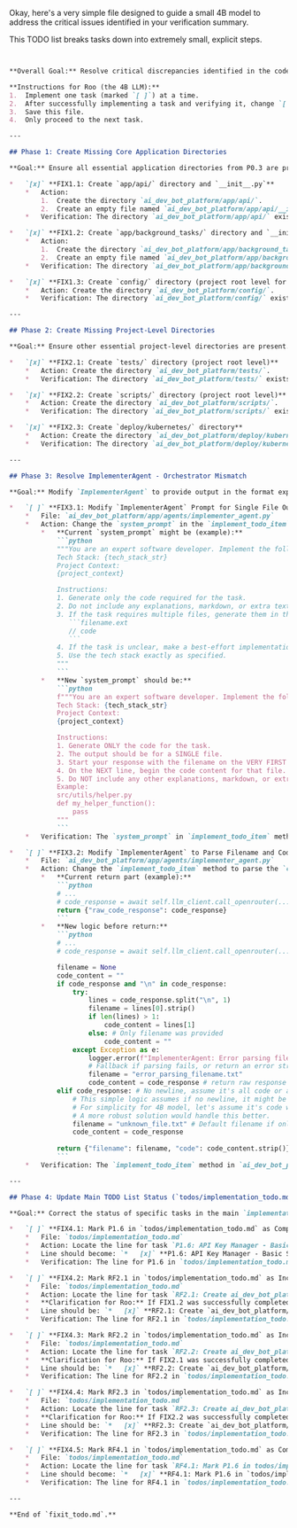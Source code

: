 Okay, here's a very simple  file designed to guide a small 4B model to address the critical issues identified in your verification summary.

This TODO list breaks tasks down into extremely small, explicit steps.

```markdown


**Overall Goal:** Resolve critical discrepancies identified in the codebase to ensure basic functionality and structural correctness.

**Instructions for Roo (the 4B LLM):**
1.  Implement one task (marked `[ ]`) at a time.
2.  After successfully implementing a task and verifying it, change `[ ]` to `[x]` for that task in *this* file (`fixit_todo.md`).
3.  Save this file.
4.  Only proceed to the next task.

---

## Phase 1: Create Missing Core Application Directories

**Goal:** Ensure all essential application directories from P0.3 are present.

*   `[x]` **FIX1.1: Create `app/api/` directory and `__init__.py`**
    *   Action:
        1.  Create the directory `ai_dev_bot_platform/app/api/`.
        2.  Create an empty file named `ai_dev_bot_platform/app/api/__init__.py`.
    *   Verification: The directory `ai_dev_bot_platform/app/api/` exists and contains an empty `__init__.py` file.

*   `[x]` **FIX1.2: Create `app/background_tasks/` directory and `__init__.py`**
    *   Action:
        1.  Create the directory `ai_dev_bot_platform/app/background_tasks/`.
        2.  Create an empty file named `ai_dev_bot_platform/app/background_tasks/__init__.py`.
    *   Verification: The directory `ai_dev_bot_platform/app/background_tasks/` exists and contains an empty `__init__.py` file. (This addresses part of RF2.1)

*   `[x]` **FIX1.3: Create `config/` directory (project root level for platform config)**
    *   Action: Create the directory `ai_dev_bot_platform/config/`.
    *   Verification: The directory `ai_dev_bot_platform/config/` exists.

---

## Phase 2: Create Missing Project-Level Directories

**Goal:** Ensure other essential project-level directories are present.

*   `[x]` **FIX2.1: Create `tests/` directory (project root level)**
    *   Action: Create the directory `ai_dev_bot_platform/tests/`.
    *   Verification: The directory `ai_dev_bot_platform/tests/` exists. (This addresses part of RF2.2)

*   `[x]` **FIX2.2: Create `scripts/` directory (project root level)**
    *   Action: Create the directory `ai_dev_bot_platform/scripts/`.
    *   Verification: The directory `ai_dev_bot_platform/scripts/` exists. (This addresses part of RF2.3)

*   `[x]` **FIX2.3: Create `deploy/kubernetes/` directory**
    *   Action: Create the directory `ai_dev_bot_platform/deploy/kubernetes/`.
    *   Verification: The directory `ai_dev_bot_platform/deploy/kubernetes/` exists.

---

## Phase 3: Resolve ImplementerAgent - Orchestrator Mismatch

**Goal:** Modify `ImplementerAgent` to provide output in the format expected by `ModelOrchestrator`.

*   `[ ]` **FIX3.1: Modify `ImplementerAgent` Prompt for Single File Output**
    *   File: `ai_dev_bot_platform/app/agents/implementer_agent.py`
    *   Action: Change the `system_prompt` in the `implement_todo_item` method.
        *   **Current `system_prompt` might be (example):**
            ```python
            """You are an expert software developer. Implement the following task in the specified tech stack.
            Tech Stack: {tech_stack_str}
            Project Context:
            {project_context}

            Instructions:
            1. Generate only the code required for the task.
            2. Do not include any explanations, markdown, or extra text.
            3. If the task requires multiple files, generate them in the format: 
               ```filename.ext
               // code
               ```
            4. If the task is unclear, make a best-effort implementation.
            5. Use the tech stack exactly as specified.
            """
            ```
        *   **New `system_prompt` should be:**
            ```python
            f"""You are an expert software developer. Implement the following task in the specified tech stack.
            Tech Stack: {tech_stack_str}
            Project Context:
            {project_context}

            Instructions:
            1. Generate ONLY the code for the task.
            2. The output should be for a SINGLE file.
            3. Start your response with the filename on the VERY FIRST line (e.g., `my_new_file.py`).
            4. On the NEXT line, begin the code content for that file.
            5. Do NOT include any other explanations, markdown, or extra text. Just the filename and then the code.
            Example:
            src/utils/helper.py
            def my_helper_function():
                pass
            """
            ```
    *   Verification: The `system_prompt` in `implement_todo_item` method within `ai_dev_bot_platform/app/agents/implementer_agent.py` is updated to the new version.

*   `[ ]` **FIX3.2: Modify `ImplementerAgent` to Parse Filename and Code**
    *   File: `ai_dev_bot_platform/app/agents/implementer_agent.py`
    *   Action: Change the `implement_todo_item` method to parse the `code_response` and return a dictionary with `filename` and `code` keys.
        *   **Current return part (example):**
            ```python
            # ...
            # code_response = await self.llm_client.call_openrouter(...)
            return {"raw_code_response": code_response}
            ```
        *   **New logic before return:**
            ```python
            # ...
            # code_response = await self.llm_client.call_openrouter(...)

            filename = None
            code_content = ""
            if code_response and "\n" in code_response:
                try:
                    lines = code_response.split("\n", 1)
                    filename = lines[0].strip()
                    if len(lines) > 1:
                        code_content = lines[1]
                    else: # Only filename was provided
                        code_content = "" 
                except Exception as e:
                    logger.error(f"ImplementerAgent: Error parsing filename and code: {e}")
                    # Fallback if parsing fails, or return an error structure
                    filename = "error_parsing_filename.txt" 
                    code_content = code_response # return raw response as code
            elif code_response: # No newline, assume it's all code or a filename only
                # This simple logic assumes if no newline, it might be a filename or just code.
                # For simplicity for 4B model, let's assume it's code without a clear filename.
                # A more robust solution would handle this better.
                filename = "unknown_file.txt" # Default filename if only one line.
                code_content = code_response
            
            return {"filename": filename, "code": code_content.strip()}
            ```
    *   Verification: The `implement_todo_item` method in `ai_dev_bot_platform/app/agents/implementer_agent.py` now includes parsing logic for `filename` and `code` from `code_response` and returns `{"filename": filename, "code": code_content.strip()}`.

---

## Phase 4: Update Main TODO List Status (`todos/implementation_todo.md`)

**Goal:** Correct the status of specific tasks in the main `implementation_todo.md` file based on the verification summary.

*   `[ ]` **FIX4.1: Mark P1.6 in `todos/implementation_todo.md` as Complete `[x]`**
    *   File: `todos/implementation_todo.md`
    *   Action: Locate the line for task `P1.6: API Key Manager - Basic Structure`. Change `[ ]` to `[x]`.
    *   Line should become: `*   [x]` **P1.6: API Key Manager - Basic Structure**
    *   Verification: The line for P1.6 in `todos/implementation_todo.md` is correctly marked `[x]`.

*   `[ ]` **FIX4.2: Mark RF2.1 in `todos/implementation_todo.md` as Incomplete `[ ]`**
    *   File: `todos/implementation_todo.md`
    *   Action: Locate the line for task `RF2.1: Create ai_dev_bot_platform/app/background_tasks/ Directory`. Change `[x]` to `[ ]` because FIX1.2 addresses this. (Actually, this task in `implementation_todo.md` *was* marked as `[x]` but the directory was missing. Now that FIX1.2 will create it, this task from the *old* todo can be considered fulfilled by proxy, or more accurately, FIX1.2 made RF2.1 truly complete. Let's align: if FIX1.2 is done, RF2.1 in the *old* `implementation_todo.md` should remain `[x]` or be confirmed as `[x]` if it wasn't).
    *   **Clarification for Roo:** If FIX1.2 was successfully completed, the goal of RF2.1 *is* now met. Ensure the line for RF2.1 in `todos/implementation_todo.md` is `[x]`.
    *   Line should be: `*   [x]` **RF2.1: Create `ai_dev_bot_platform/app/background_tasks/` Directory**
    *   Verification: The line for RF2.1 in `todos/implementation_todo.md` is marked `[x]`.

*   `[ ]` **FIX4.3: Mark RF2.2 in `todos/implementation_todo.md` as Incomplete `[ ]`**
    *   File: `todos/implementation_todo.md`
    *   Action: Locate the line for task `RF2.2: Create ai_dev_bot_platform/tests/ Directory`. Change `[x]` to `[ ]` because FIX2.1 addresses this.
    *   **Clarification for Roo:** If FIX2.1 was successfully completed, the goal of RF2.2 *is* now met. Ensure the line for RF2.2 in `todos/implementation_todo.md` is `[x]`.
    *   Line should be: `*   [x]` **RF2.2: Create `ai_dev_bot_platform/tests/` Directory**
    *   Verification: The line for RF2.2 in `todos/implementation_todo.md` is marked `[x]`.

*   `[ ]` **FIX4.4: Mark RF2.3 in `todos/implementation_todo.md` as Incomplete `[ ]`**
    *   File: `todos/implementation_todo.md`
    *   Action: Locate the line for task `RF2.3: Create ai_dev_bot_platform/scripts/ Directory`. Change `[x]` to `[ ]` because FIX2.2 addresses this.
    *   **Clarification for Roo:** If FIX2.2 was successfully completed, the goal of RF2.3 *is* now met. Ensure the line for RF2.3 in `todos/implementation_todo.md` is `[x]`.
    *   Line should be: `*   [x]` **RF2.3: Create `ai_dev_bot_platform/scripts/` Directory**
    *   Verification: The line for RF2.3 in `todos/implementation_todo.md` is marked `[x]`.

*   `[ ]` **FIX4.5: Mark RF4.1 in `todos/implementation_todo.md` as Complete `[x]`**
    *   File: `todos/implementation_todo.md`
    *   Action: Locate the line for task `RF4.1: Mark P1.6 in todos/implementation_todo.md as Complete`. Change `[ ]` to `[x]`.
    *   Line should become: `*   [x]` **RF4.1: Mark P1.6 in `todos/implementation_todo.md` as Complete**
    *   Verification: The line for RF4.1 in `todos/implementation_todo.md` is correctly marked `[x]`.

---

**End of `fixit_todo.md`.**
```